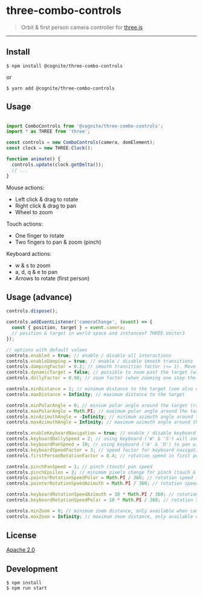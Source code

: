 # three-combo-controls

> Orbit &amp; first person camera controller for [three.js](https://threejs.org/)

---

## Install

```
$ npm install @cognite/three-combo-controls
```

or 

```
$ yarn add @cognite/three-combo-controls
```

## Usage
```js

import ComboControls from '@cognite/three-combo-controls';
import * as THREE from 'three';

const controls = new ComboControls(camera, domElement);
const clock = new THREE.Clock();

function animate() {
  controls.update(clock.getDelta());
  // ...
}
```

Mouse actions:
  - Left click & drag to rotate
  - Right click & drag to pan
  - Wheel to zoom

Touch actions:
  - One finger to rotate
  - Two fingers to pan & zoom (pinch)

Keyboard actions:
  - w & s to zoom
  - a, d, q & e to pan
  - Arrows to rotate (first person)

## Usage (advance)

```js
controls.dispose();

controls.addEventListener('cameraChange', (event) => {
  const { position, target } = event.camera;
  // position & target in world space and instanceof THREE.Vector3
});

// options with default values
controls.enabled = true; // enable / disable all interactions
controls.enableDamping = true; // enable / disable smooth transitions
controls.dampingFactor = 0.2; // smooth transition factor (<= 1). Move (targetState - currentState) * dampingFactor for each `controls.update` call
controls.dynamicTarget = false; // possible to zoom past the target (will move the target if you are closer than minDistance to the target)
controls.dollyFactor = 0.98; // zoom factor (when zooming one step the distance to the target will be distance = oldDistance * dollyFactor)

controls.minDistance = 1; // minimum distance to the target (see also dynamicTarget)
controls.maxDistance = Infinity; // maximum distance to the target

controls.minPolarAngle = 0; // minium polar angle around the target (radians)
controls.maxPolarAngle = Math.PI; // maximum polar angle around the target (radians)
controls.minAzimuthAngle = -Infinity; // minimum azimuth angle around the target (radians)
controls.maxAzimuthAngle = Infinity; // maximum azimuth angle around the target (radians)

controls.enableKeyboardNavigation = true; // enable / disable keyboard navigation
controls.keyboardDollySpeed = 2; // using keyboard ('W' & 'S') will zoom equal to keyboardDollySpeed mouse wheel events
controls.keyboardPanSpeed = 10; // using keyboard ('A' & 'D') to pan will be equal to keyboardPanSpeed pixels mouse pan
controls.keyboardSpeedFactor = 3; // speed factor for keyboard navigation (pan & zoom) when 'shift' key is pressed
controls.firstPersonRotationFactor = 0.4; // rotation speed in first person mode

controls.pinchPanSpeed = 1; // pinch (touch) pan speed
controls.pinchEpsilon = 2; // minimum pixels change for pinch (touch & pan) to trigger pinch action 
controls.pointerRotationSpeedPolar = Math.PI / 360; // rotation speed for touch in radians per pixel
controls.pointerRotationSpeedAzimuth = Math.PI / 360; // rotation speed for touch in radians per pixel

controls.keyboardRotationSpeedAzimuth = 10 * Math.PI / 360; // rotation speed for keyboard first person mode (arrow-keys).
controls.keyboardRotationSpeedPolar = 10 * Math.PI / 360; // rotation speed for keyboard first person mode (arrow-keys).

controls.minZoom = 0; // minimum zoom distance, only available when camera is orthographic
controls.maxZoom = Infinity; // maximum zoom distance, only available when camera is orthographic
```

## License

[Apache 2.0](https://www.apache.org/licenses/LICENSE-2.0)

## Development

```
$ npm install
$ npm run start
```